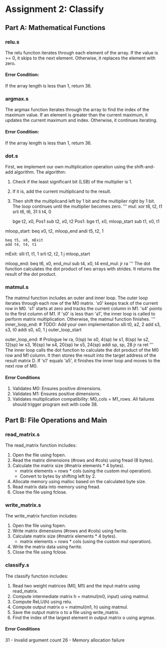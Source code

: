 # Assignment 2: Classify

## Part A: Mathematical Functions

### relu.s

The relu function iterates through each element of the array. 
If the value is >= 0, it skips to the next element.
Otherwise, it replaces the element with zero.
#### Error Condition: 
If the array length is less than 1, return 36.



### argmax.s

The argmax function iterates through the array to find the index of the maximum value.
If an element is greater than the current maximum, it updates the current maximum and index.
Otherwise, it continues iterating.
#### Error Condition: 
If the array length is less than 1, return 36.


### dot.s

First, we implement our own multiplication operation using the shift-and-add algorithm.
The algorithm:
1. Check if the least significant bit (LSB) of the multiplier is 1.
2. If it is, add the current multiplicand to the result.
3. Then shift the multiplicand left by 1 bit and the multiplier right by 1 bit.
The loop continues until the multiplier becomes zero.
'''
mul:
    xor t6, t2, t1
    srli t6, t6, 31
    li t4, 0

    bge t2, x0, Pos1
    sub t2, x0, t2
Pos1:
    bge t1, x0, mloop_start
    sub t1, x0, t1

mloop_start:
    beq x0, t2, mloop_end
    andi t5, t2, 1

    beq t5, x0, mExit
    add t4, t4, t1
mExit:
    slli t1, t1, 1
    srli t2, t2, 1
    j mloop_start

mloop_end:
    beq t6, x0, end_mul
    sub t4, x0, t4
end_mul:
    jr ra
'''
The dot function calculates the dot product of two arrays with strides.
It returns the result of the dot product.



### matmul.s

The matmul function includes an outer and inner loop.
The outer loop iterates through each row of the M0 matrix.
's0' keeps track of the current row in M0.
's1' starts at zero and tracks the current column in M1.
's4' points to the first column of M1.
If 's0' is less than 'a1', the inner loop is called to perform matrix multiplication.
Otherwise, the matmul function finishes.
'''
inner_loop_end:
    # TODO: Add your own implementation
    slli t0, a2, 2
    add s3, s3, t0
    addi s0, s0, 1
    j outer_loop_start

outer_loop_end:
    # Prologue
    lw ra, 0(sp)
    lw s0, 4(sp)
    lw s1, 8(sp)
    lw s2, 12(sp)
    lw s3, 16(sp)
    lw s4, 20(sp)
    lw s5, 24(sp)
    addi sp, sp, 28
    jr ra
    ret
'''
The inner loop calls the dot function to calculate the dot product of the M0 row and M1 column.
It then stores the result into the target address of the result matrix D.
If 's1' equals 'a5', it finishes the inner loop and moves to the next row of M0.

#### Error Conditions
 1. Validates M0: Ensures positive dimensions.
 2. Validates M1: Ensures positive dimensions.
3. Validates multiplication compatibility: M0_cols = M1_rows.
All failures should trigger program exit with code 38.

## Part B: File Operations and Main

### read_matrix.s

The read_matrix function includes:
1. Open the file using fopen.
2. Read the matrix dimensions (#rows and #cols) using fread (8 bytes).
3. Calculate the matrix size (#matrix elements * 4 bytes).
    * matrix elements = rows * cols (using the custom mul operation).
    * Convert to bytes by shifting left by 2.
4. Allocate memory using malloc based on the calculated byte size.
5. Read matrix data into memory using fread.
6. Close the file using fclose.



### write_matrix.s

The write_matrix function includes:
1. Open the file using fopen.
2. Write matrix dimensions (#rows and #cols) using fwrite.
3. Calculate matrix size (#matrix elements * 4 bytes).
   * matrix elements = rows * cols (using the custom mul operation).
4. Write the matrix data using fwrite.
5. Close the file using fclose.



### classify.s

 The classify function includes:
 1. Read two weight matrices (M0, M1) and the input matrix using read_matrix.
2. Compute intermediate matrix h = matmul(m0, input) using matmul.
3. Compute ReLU(h) using relu.
4. Compute output matrix o = matmul(m1, h) using matmul.
5. Save the output matrix o to a file using write_matrix.
6. Find the index of the largest element in output matrix o using argmax.



#### Error Conditions
31 - Invalid argument count
26 - Memory allocation failure
